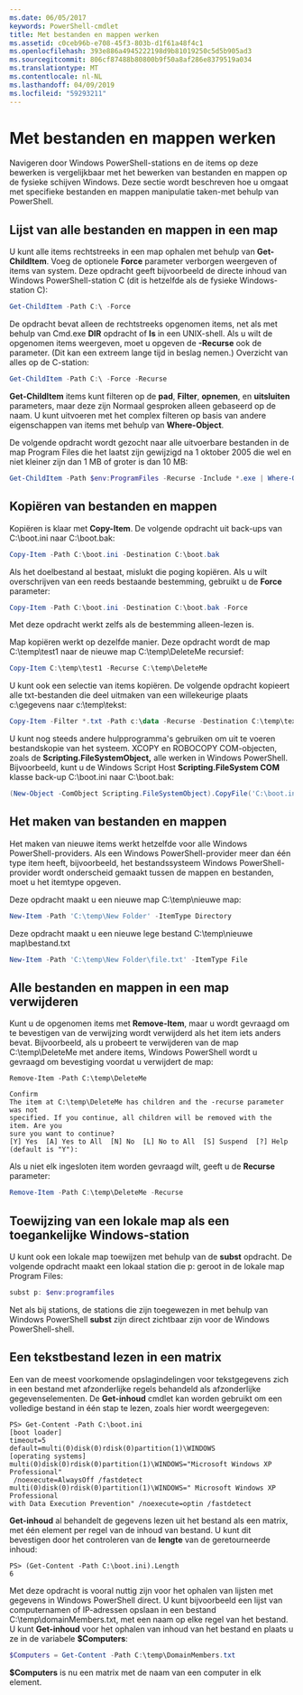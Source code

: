 ```yaml
---
ms.date: 06/05/2017
keywords: PowerShell-cmdlet
title: Met bestanden en mappen werken
ms.assetid: c0ceb96b-e708-45f3-803b-d1f61a48f4c1
ms.openlocfilehash: 393e886a4945222198d9b81019250c5d5b905ad3
ms.sourcegitcommit: 806cf87488b80800b9f50a8af286e8379519a034
ms.translationtype: MT
ms.contentlocale: nl-NL
ms.lasthandoff: 04/09/2019
ms.locfileid: "59293211"
---
```

# <a name="working-with-files-and-folders"></a>Met bestanden en mappen werken

Navigeren door Windows PowerShell-stations en de items op deze bewerken is vergelijkbaar met het bewerken van bestanden en mappen op de fysieke schijven Windows. Deze sectie wordt beschreven hoe u omgaat met specifieke bestanden en mappen manipulatie taken-met behulp van PowerShell.

## <a name="listing-all-the-files-and-folders-within-a-folder"></a>Lijst van alle bestanden en mappen in een map

U kunt alle items rechtstreeks in een map ophalen met behulp van **Get-ChildItem**. Voeg de optionele **Force** parameter verborgen weergeven of items van system. Deze opdracht geeft bijvoorbeeld de directe inhoud van Windows PowerShell-station C (dit is hetzelfde als de fysieke Windows-station C):

```powershell
Get-ChildItem -Path C:\ -Force
```

De opdracht bevat alleen de rechtstreeks opgenomen items, net als met behulp van Cmd.exe **DIR** opdracht of **ls** in een UNIX-shell. Als u wilt de opgenomen items weergeven, moet u opgeven de **-Recurse** ook de parameter. (Dit kan een extreem lange tijd in beslag nemen.) Overzicht van alles op de C-station:

```powershell
Get-ChildItem -Path C:\ -Force -Recurse
```

**Get-ChildItem** items kunt filteren op de **pad**, **Filter**, **opnemen**, en **uitsluiten** parameters, maar deze zijn Normaal gesproken alleen gebaseerd op de naam. U kunt uitvoeren met het complex filteren op basis van andere eigenschappen van items met behulp van **Where-Object**.

De volgende opdracht wordt gezocht naar alle uitvoerbare bestanden in de map Program Files die het laatst zijn gewijzigd na 1 oktober 2005 die wel en niet kleiner zijn dan 1 MB of groter is dan 10 MB:

```powershell
Get-ChildItem -Path $env:ProgramFiles -Recurse -Include *.exe | Where-Object -FilterScript {($_.LastWriteTime -gt '2005-10-01') -and ($_.Length -ge 1mb) -and ($_.Length -le 10mb)}
```

## <a name="copying-files-and-folders"></a>Kopiëren van bestanden en mappen

Kopiëren is klaar met **Copy-Item**. De volgende opdracht uit back-ups van C:\\boot.ini naar C:\\boot.bak:

```powershell
Copy-Item -Path C:\boot.ini -Destination C:\boot.bak
```

Als het doelbestand al bestaat, mislukt die poging kopiëren. Als u wilt overschrijven van een reeds bestaande bestemming, gebruikt u de **Force** parameter:

```powershell
Copy-Item -Path C:\boot.ini -Destination C:\boot.bak -Force
```

Met deze opdracht werkt zelfs als de bestemming alleen-lezen is.

Map kopiëren werkt op dezelfde manier. Deze opdracht wordt de map C:\\temp\\test1 naar de nieuwe map C:\\temp\\DeleteMe recursief:

```powershell
Copy-Item C:\temp\test1 -Recurse C:\temp\DeleteMe
```

U kunt ook een selectie van items kopiëren. De volgende opdracht kopieert alle txt-bestanden die deel uitmaken van een willekeurige plaats c:\\gegevens naar c:\\temp\\tekst:

```powershell
Copy-Item -Filter *.txt -Path c:\data -Recurse -Destination C:\temp\text
```

U kunt nog steeds andere hulpprogramma's gebruiken om uit te voeren bestandskopie van het systeem. XCOPY en ROBOCOPY COM-objecten, zoals de **Scripting.FileSystemObject,** alle werken in Windows PowerShell. Bijvoorbeeld, kunt u de Windows Script Host **Scripting.FileSystem COM** klasse back-up C:\\boot.ini naar C:\\boot.bak:

```powershell
(New-Object -ComObject Scripting.FileSystemObject).CopyFile('C:\boot.ini', 'C:\boot.bak')
```

## <a name="creating-files-and-folders"></a>Het maken van bestanden en mappen

Het maken van nieuwe items werkt hetzelfde voor alle Windows PowerShell-providers. Als een Windows PowerShell-provider meer dan één type item heeft, bijvoorbeeld, het bestandssysteem Windows PowerShell-provider wordt onderscheid gemaakt tussen de mappen en bestanden, moet u het itemtype opgeven.

Deze opdracht maakt u een nieuwe map C:\\temp\\nieuwe map:

```powershell
New-Item -Path 'C:\temp\New Folder' -ItemType Directory
```

Deze opdracht maakt u een nieuwe lege bestand C:\\temp\\nieuwe map\\bestand.txt

```powershell
New-Item -Path 'C:\temp\New Folder\file.txt' -ItemType File
```

## <a name="removing-all-files-and-folders-within-a-folder"></a>Alle bestanden en mappen in een map verwijderen

Kunt u de opgenomen items met **Remove-Item**, maar u wordt gevraagd om te bevestigen van de verwijzing wordt verwijderd als het item iets anders bevat. Bijvoorbeeld, als u probeert te verwijderen van de map C:\\temp\\DeleteMe met andere items, Windows PowerShell wordt u gevraagd om bevestiging voordat u verwijdert de map:

```
Remove-Item -Path C:\temp\DeleteMe

Confirm
The item at C:\temp\DeleteMe has children and the -recurse parameter was not
specified. If you continue, all children will be removed with the item. Are you
sure you want to continue?
[Y] Yes  [A] Yes to All  [N] No  [L] No to All  [S] Suspend  [?] Help
(default is "Y"):
```

Als u niet elk ingesloten item worden gevraagd wilt, geeft u de **Recurse** parameter:

```powershell
Remove-Item -Path C:\temp\DeleteMe -Recurse
```

## <a name="mapping-a-local-folder-as-a-windows-accessible-drive"></a>Toewijzing van een lokale map als een toegankelijke Windows-station

U kunt ook een lokale map toewijzen met behulp van de **subst** opdracht. De volgende opdracht maakt een lokaal station die p: geroot in de lokale map Program Files:

```powershell
subst p: $env:programfiles
```

Net als bij stations, de stations die zijn toegewezen in met behulp van Windows PowerShell **subst** zijn direct zichtbaar zijn voor de Windows PowerShell-shell.

## <a name="reading-a-text-file-into-an-array"></a>Een tekstbestand lezen in een matrix

Een van de meest voorkomende opslagindelingen voor tekstgegevens zich in een bestand met afzonderlijke regels behandeld als afzonderlijke gegevenselementen. De **Get-inhoud** cmdlet kan worden gebruikt om een volledige bestand in één stap te lezen, zoals hier wordt weergegeven:

```
PS> Get-Content -Path C:\boot.ini
[boot loader]
timeout=5
default=multi(0)disk(0)rdisk(0)partition(1)\WINDOWS
[operating systems]
multi(0)disk(0)rdisk(0)partition(1)\WINDOWS="Microsoft Windows XP Professional"
 /noexecute=AlwaysOff /fastdetect
multi(0)disk(0)rdisk(0)partition(1)\WINDOWS=" Microsoft Windows XP Professional
with Data Execution Prevention" /noexecute=optin /fastdetect
```

**Get-inhoud** al behandelt de gegevens lezen uit het bestand als een matrix, met één element per regel van de inhoud van bestand. U kunt dit bevestigen door het controleren van de **lengte** van de geretourneerde inhoud:

```
PS> (Get-Content -Path C:\boot.ini).Length
6
```

Met deze opdracht is vooral nuttig zijn voor het ophalen van lijsten met gegevens in Windows PowerShell direct. U kunt bijvoorbeeld een lijst van computernamen of IP-adressen opslaan in een bestand C:\\temp\\domainMembers.txt, met een naam op elke regel van het bestand. U kunt **Get-inhoud** voor het ophalen van inhoud van het bestand en plaats u ze in de variabele **$Computers**:

```powershell
$Computers = Get-Content -Path C:\temp\DomainMembers.txt
```

**$Computers** is nu een matrix met de naam van een computer in elk element.
